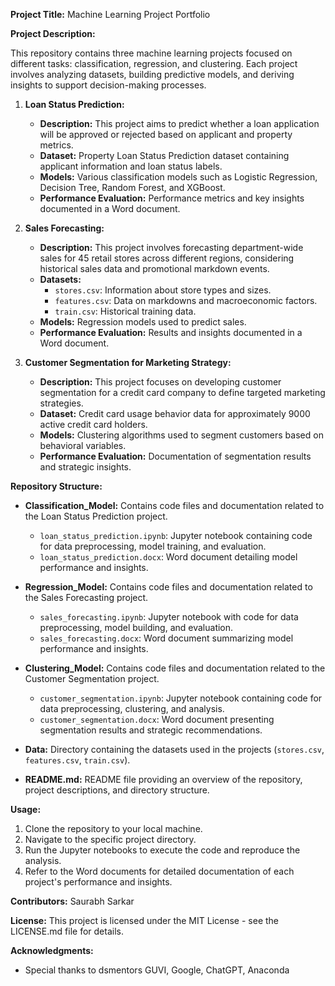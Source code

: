 **Project Title:** Machine Learning Project Portfolio

**Project Description:**

This repository contains three machine learning projects focused on different tasks: classification, regression, and clustering. Each project involves analyzing datasets, building predictive models, and deriving insights to support decision-making processes.

1. **Loan Status Prediction:**
   - **Description:** This project aims to predict whether a loan application will be approved or rejected based on applicant and property metrics.
   - **Dataset:** Property Loan Status Prediction dataset containing applicant information and loan status labels.
   - **Models:** Various classification models such as Logistic Regression, Decision Tree, Random Forest, and XGBoost.
   - **Performance Evaluation:** Performance metrics and key insights documented in a Word document.

2. **Sales Forecasting:**
   - **Description:** This project involves forecasting department-wide sales for 45 retail stores across different regions, considering historical sales data and promotional markdown events.
   - **Datasets:**
     - `stores.csv`: Information about store types and sizes.
     - `features.csv`: Data on markdowns and macroeconomic factors.
     - `train.csv`: Historical training data.
   - **Models:** Regression models used to predict sales.
   - **Performance Evaluation:** Results and insights documented in a Word document.

3. **Customer Segmentation for Marketing Strategy:**
   - **Description:** This project focuses on developing customer segmentation for a credit card company to define targeted marketing strategies.
   - **Dataset:** Credit card usage behavior data for approximately 9000 active credit card holders.
   - **Models:** Clustering algorithms used to segment customers based on behavioral variables.
   - **Performance Evaluation:** Documentation of segmentation results and strategic insights.

**Repository Structure:**

- **Classification_Model:** Contains code files and documentation related to the Loan Status Prediction project.
  - `loan_status_prediction.ipynb`: Jupyter notebook containing code for data preprocessing, model training, and evaluation.
  - `loan_status_prediction.docx`: Word document detailing model performance and insights.

- **Regression_Model:** Contains code files and documentation related to the Sales Forecasting project.
  - `sales_forecasting.ipynb`: Jupyter notebook with code for data preprocessing, model building, and evaluation.
  - `sales_forecasting.docx`: Word document summarizing model performance and insights.

- **Clustering_Model:** Contains code files and documentation related to the Customer Segmentation project.
  - `customer_segmentation.ipynb`: Jupyter notebook containing code for data preprocessing, clustering, and analysis.
  - `customer_segmentation.docx`: Word document presenting segmentation results and strategic recommendations.

- **Data:** Directory containing the datasets used in the projects (`stores.csv`, `features.csv`, `train.csv`).

- **README.md:** README file providing an overview of the repository, project descriptions, and directory structure.

**Usage:**

1. Clone the repository to your local machine.
2. Navigate to the specific project directory.
3. Run the Jupyter notebooks to execute the code and reproduce the analysis.
4. Refer to the Word documents for detailed documentation of each project's performance and insights.

**Contributors:**
Saurabh Sarkar


**License:**
This project is licensed under the MIT License - see the LICENSE.md file for details.

**Acknowledgments:**
- Special thanks to dsmentors GUVI, Google, ChatGPT, Anaconda

